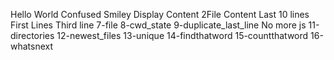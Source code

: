 Hello World
Confused Smiley
Display Content
2File Content
Last 10 lines
First Lines
Third line
7-file
8-cwd_state
9-duplicate_last_line
No more js
11-directories
12-newest_files
13-unique
14-findthatword
15-countthatword
16-whatsnext
